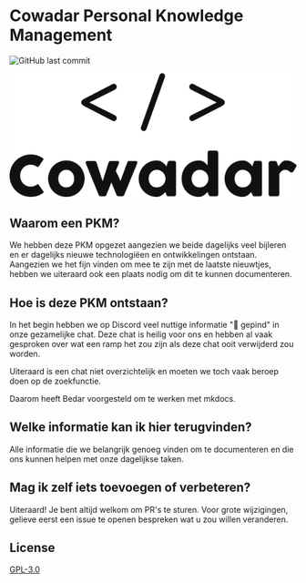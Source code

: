 # Cowadar Personal Knowledge Management

![GitHub last commit](https://img.shields.io/github/last-commit/cowadar/pkm?style=for-the-badge)

![Cowadar](_assets/images/site/cowadar_black.svg)

## Waarom een PKM?

We hebben deze PKM opgezet aangezien we beide dagelijks veel bijleren en er dagelijks nieuwe technologiëen en ontwikkelingen ontstaan.
Aangezien we het fijn vinden om mee te zijn met de laatste nieuwtjes, hebben we uiteraard ook een plaats nodig om dit te kunnen documenteren.

## Hoe is deze PKM ontstaan?

In het begin hebben we op Discord veel nuttige informatie "📌 gepind" in onze gezamelijke chat. Deze chat is heilig voor ons en hebben al vaak gesproken over wat een ramp het zou zijn als deze chat ooit verwijderd zou worden.

Uiteraard is een chat niet overzichtelijk en moeten we toch vaak beroep doen op de zoekfunctie.

Daarom heeft Bedar voorgesteld om te werken met mkdocs.

## Welke informatie kan ik hier terugvinden?

Alle informatie die we belangrijk genoeg vinden om te documenteren en die ons kunnen helpen met onze dagelijkse taken.

## Mag ik zelf iets toevoegen of verbeteren?

Uiteraard! Je bent altijd welkom om PR's te sturen. Voor grote wijzigingen, gelieve eerst een issue te openen
bespreken wat u zou willen veranderen.

## License

[GPL-3.0](https://choosealicense.com/licenses/gpl-3.0/)